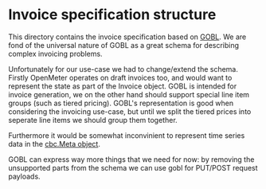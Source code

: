 # Invoice specification structure

This directory contains the invoice specification based on [GOBL](https://docs.gobl.org/). We are fond of the universal nature of GOBL as a great schema for describing complex invoicing problems.

Unfortunately for our use-case we had to change/extend the schema. Firstly OpenMeter operates on draft invoices too, and would want to represent the state as part of the Invoice object. GOBL is intended for invoice generation, we on the other hand should support special line item groups (such as tiered pricing). GOBL's representation is good when considering the invoicing use-case, but until we split the tiered prices into seperate line items we should group them together.

Furthermore it would be somewhat inconvinient to represent time series data in the [cbc.Meta object](https://docs.gobl.org/draft-0/cbc/meta).

GOBL can express way more things that we need for now: by removing the unsupported parts from the schema we can use gobl for PUT/POST request payloads.
